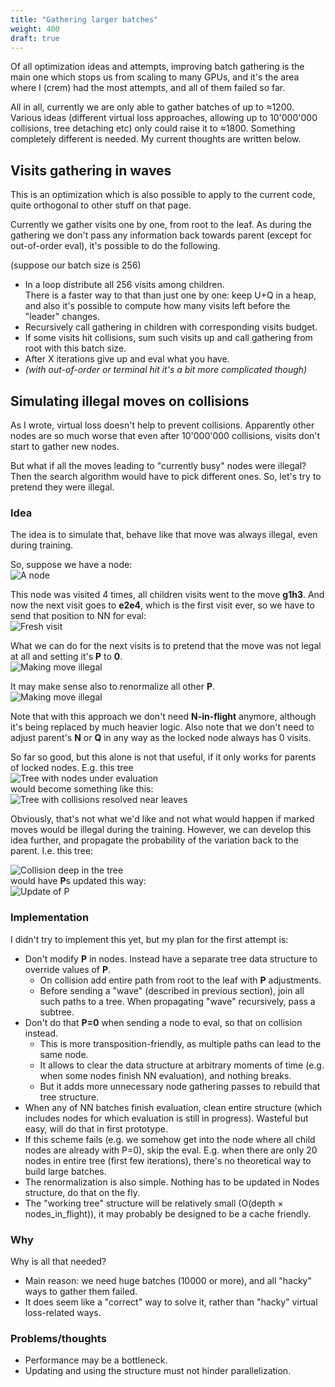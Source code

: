 ```yaml
---
title: "Gathering larger batches"
weight: 400
draft: true
---
```


Of all optimization ideas and attempts, improving batch gathering is the main one which stops us from scaling to many GPUs, and it's the area where I (crem) had the most attempts, and all of them failed so far.

All in all, currently we are only able to gather batches of up to ≈1200. Various ideas (different virtual loss approaches, allowing up to 10'000'000 collisions, tree detaching etc) only could raise it to ≈1800. Something completely different is needed. My current thoughts are written below.

## Visits gathering in waves

This is an optimization which is also possible to apply to the current code, quite orthogonal to other stuff on that page.

Currently we gather visits one by one, from root to the leaf.
As during the gathering we don't pass any information back towards parent (except for out-of-order eval), it's possible to do the following.

(suppose our batch size is 256)
* In a loop distribute all 256 visits among children.  
  There is a faster way to that than just one by one: keep U+Q in a heap, and also it's possible to compute how many visits left before the "leader" changes.
* Recursively call gathering in children with corresponding visits budget.
* If some visits hit collisions, sum such visits up and call gathering from root with this batch size.
* After X iterations give up and eval what you have.
* *(with out-of-order or terminal hit it's a bit more complicated though)*

## Simulating illegal moves on collisions

As I wrote, virtual loss doesn't help to prevent collisions. Apparently other nodes are so much worse that even after 10'000'000 collisions, visits don't start to gather new nodes.

But what if all the moves leading to "currently busy" nodes were illegal? Then the search algorithm would have to pick different ones. So, let's try to pretend they were illegal.

### Idea

The idea is to simulate that, behave like that move was always illegal, even during training.

So, suppose we have a node:  
![A node](fig1.svg)

This node was visited 4 times, all children visits went to the move **g1h3**. And now the next visit goes to **e2e4**, which is the first visit ever, so we have to send that position to NN for eval:  
![Fresh visit](fig2.svg)

What we can do for the next visits is to pretend that the move was not legal at all and setting it's **P** to **0**.  
![Making move illegal](fig3.svg)

It may make sense also to renormalize all other **P**.  
![Making move illegal](fig4.svg)

Note that with this approach we don't need **N-in-flight** anymore, although it's being replaced by much heavier logic. Also note that we don't need to adjust parent's **N** or **Q** in any way as the locked node always has 0 visits.

So far so good, but this alone is not that useful, if it only works for parents of locked nodes. E.g. this tree  
![Tree with nodes under evaluation](fig5.svg)  
would become something like this:  
![Tree with collisions resolved near leaves](fig6.svg)

Obviously, that's not what we'd like and not what would happen if marked moves would be illegal during the training. However, we can develop this idea further, and propagate the probability of the variation back to the parent. I.e. this tree:

![Collision deep in the tree](fig7.svg)  
would have **P**s updated this way:  
![Update of P](fig8.svg)  

### Implementation

I didn't try to implement this yet, but my plan for the first attempt is:

* Don't modify **P** in nodes. Instead have a separate tree data structure to override values of **P**.
    * On collision add entire path from root to the leaf with **P** adjustments.
    * Before sending a "wave" (described in previous section), join all such paths to a tree. When propagating "wave" recursively, pass a subtree.
* Don't do that **P=0** when sending a node to eval, so that on collision instead.
    * This is more transposition-friendly, as multiple paths can lead to the same node.
    * It allows to clear the data structure at arbitrary moments of time (e.g. when some nodes finish NN evaluation), and nothing breaks.
    * But it adds more unnecessary node gathering passes to rebuild that tree structure.
* When any of NN batches finish evaluation, clean entire structure (which includes nodes for which evaluation is still in progress). Wasteful but easy, will do that in first prototype.
* If this scheme fails (e.g. we somehow get into the node where all child nodes are already with P=0), skip the eval. E.g. when there are only 20 nodes in entire tree (first few iterations), there's no theoretical way to build large batches.
* The renormalization is also simple. Nothing has to be updated in Nodes structure, do that on the fly.
* The "working tree" structure will be relatively small (O(depth × nodes_in_flight)), it may probably be designed to be a cache friendly.

### Why

Why is all that needed?

* Main reason: we need huge batches (10000 or more), and all "hacky" ways to gather them failed.
* It does seem like a "correct" way to solve it, rather than "hacky" virtual loss-related ways.

### Problems/thoughts

* Performance may be a bottleneck.
* Updating and using the structure must not hinder parallelization.
